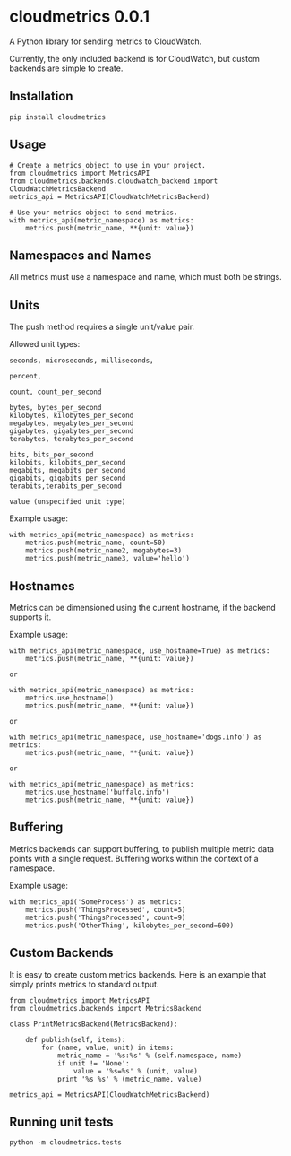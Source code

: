 cloudmetrics 0.0.1
==================

A Python library for sending metrics to CloudWatch.

Currently, the only included backend is for
CloudWatch, but custom backends are simple
to create.


Installation
------------

    pip install cloudmetrics

Usage
-----

    # Create a metrics object to use in your project.
    from cloudmetrics import MetricsAPI
    from cloudmetrics.backends.cloudwatch_backend import CloudWatchMetricsBackend
    metrics_api = MetricsAPI(CloudWatchMetricsBackend)

    # Use your metrics object to send metrics.
    with metrics_api(metric_namespace) as metrics:
        metrics.push(metric_name, **{unit: value})


Namespaces and Names
--------------------

All metrics must use a namespace and name,
which must both be strings.


Units
-----

The push method requires a single unit/value pair.

Allowed unit types:

    seconds, microseconds, milliseconds,

    percent,

    count, count_per_second

    bytes, bytes_per_second
    kilobytes, kilobytes_per_second
    megabytes, megabytes_per_second
    gigabytes, gigabytes_per_second
    terabytes, terabytes_per_second

    bits, bits_per_second
    kilobits, kilobits_per_second
    megabits, megabits_per_second
    gigabits, gigabits_per_second
    terabits,terabits_per_second

    value (unspecified unit type)

Example usage:

    with metrics_api(metric_namespace) as metrics:
        metrics.push(metric_name, count=50)
        metrics.push(metric_name2, megabytes=3)
        metrics.push(metric_name3, value='hello')


Hostnames
---------

Metrics can be dimensioned using the current hostname,
if the backend supports it.

Example usage:

    with metrics_api(metric_namespace, use_hostname=True) as metrics:
        metrics.push(metric_name, **{unit: value})

    or

    with metrics_api(metric_namespace) as metrics:
        metrics.use_hostname()
        metrics.push(metric_name, **{unit: value})

    or

    with metrics_api(metric_namespace, use_hostname='dogs.info') as metrics:
        metrics.push(metric_name, **{unit: value})

    or

    with metrics_api(metric_namespace) as metrics:
        metrics.use_hostname('buffalo.info')
        metrics.push(metric_name, **{unit: value})


Buffering
---------

Metrics backends can support buffering, to publish
multiple metric data points with a single request.
Buffering works within the context of a namespace.

Example usage:

    with metrics_api('SomeProcess') as metrics:
        metrics.push('ThingsProcessed', count=5)
        metrics.push('ThingsProcessed', count=9)
        metrics.push('OtherThing', kilobytes_per_second=600)


Custom Backends
---------------

It is easy to create custom metrics backends.
Here is an example that simply prints metrics
to standard output.

    from cloudmetrics import MetricsAPI
    from cloudmetrics.backends import MetricsBackend

    class PrintMetricsBackend(MetricsBackend):

        def publish(self, items):
            for (name, value, unit) in items:
                metric_name = '%s:%s' % (self.namespace, name)
                if unit != 'None':
                    value = '%s=%s' % (unit, value)
                print '%s %s' % (metric_name, value)

    metrics_api = MetricsAPI(CloudWatchMetricsBackend)


Running unit tests
------------------

    python -m cloudmetrics.tests
